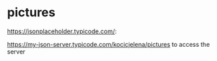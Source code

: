 # pictures

https://jsonplaceholder.typicode.com/:


https://my-json-server.typicode.com/kocicjelena/pictures to access the server
